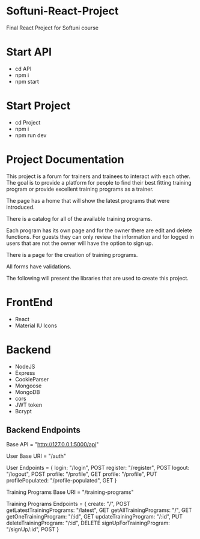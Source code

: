 # Softuni-React-Project

Final React Project for Softuni course

# Start API

- cd API
- npm i
- npm start

# Start Project

- cd Project
- npm i
- npm run dev

# Project Documentation

This project is a forum for trainers and trainees to interact with each other. The goal is to provide a platform for people to find their best fitting training program or provide excellent training programs as a trainer.

The page has a home that will show the latest programs that were introduced.

There is a catalog for all of the available training programs.

Each program has its own page and for the owner there are edit and delete functions. For guests they can only review the information and for logged in users that are not the owner will have the option to sign up.

There is a page for the creation of training programs.

All forms have validations.

The following will present the libraries that are used to create this project.

# FrontEnd

- React
- Material IU Icons

# Backend

- NodeJS
- Express
- CookieParser
- Mongoose
- MongoDB
- cors
- JWT token
- Bcrypt

## Backend Endpoints

Base API = "http://127.0.0.1:5000/api"

User Base URI = "/auth"

User Endpoints = {
login: "/login", POST
register: "/register", POST
logout: "/logout", POST
profile: "/profile", GET
profile: "/profile", PUT
profilePopulated: "/profile-populated", GET
}

Training Programs Base URI = "/training-programs"

Training Programs Endpoints = {
create: "/", POST
getLatestTrainingPrograms: "/latest", GET
getAllTrainingPrograms: "/", GET
getOneTrainingProgram: "/:id", GET
updateTrainingProgram: "/:id", PUT
deleteTrainingProgram: "/:id", DELETE
signUpForTrainingProgram: "/signUp/:id", POST
}
